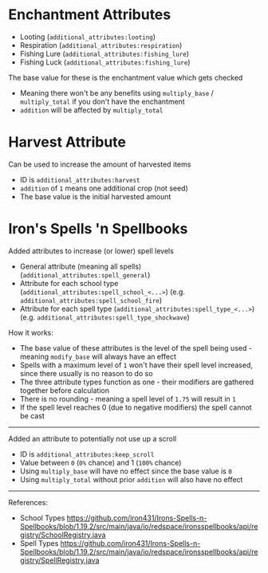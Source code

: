 # Enchantment Attributes
- Looting (`additional_attributes:looting`)
- Respiration (`additional_attributes:respiration`)
- Fishing Lure (`additional_attributes:fishing_lure`)
- Fishing Luck (`additional_attributes:fishing_lure`)

The base value for these is the enchantment value which gets checked
- Meaning there won't be any benefits using `multiply_base` / `multiply_total` if you don't have the enchantment
- `addition` will be affected by `multiply_total`

# Harvest Attribute
Can be used to increase the amount of harvested items
- ID is `additional_attributes:harvest`
- `addition` of `1` means one additional crop (not seed)
- The base value is the initial harvested amount

# Iron's Spells 'n Spellbooks
Added attributes to increase (or lower) spell levels
- General attribute (meaning all spells) (`additional_attributes:spell_general`)
- Attribute for each school type (`additional_attributes:spell_school_<...>`) (e.g. `additional_attributes:spell_school_fire`)
- Attribute for each spell type (`additional_attributes:spell_type_<...>`) (e.g. `additional_attributes:spell_type_shockwave`)

How it works:
- The base value of these attributes is the level of the spell being used - meaning `modify_base` will always have an effect
- Spells with a maximum level of `1` won't have their spell level increased, since there usually is no reason to do so
- The three attribute types function as one - their modifiers are gathered together before calculation
- There is no rounding - meaning a spell level of `1.75` will result in `1`
- If the spell level reaches 0 (due to negative modifiers) the spell cannot be cast

---

Added an attribute to potentially not use up a scroll
- ID is `additional_attributes:keep_scroll`
- Value between `0` (`0%` chance) and 1 (`100%` chance)
- Using `multiply_base` will have no effect since the base value is `0`
- Using `multiply_total` without prior `addition` will also have no effect

---

References:
- School Types https://github.com/iron431/Irons-Spells-n-Spellbooks/blob/1.19.2/src/main/java/io/redspace/ironsspellbooks/api/registry/SchoolRegistry.java
- Spell Types https://github.com/iron431/Irons-Spells-n-Spellbooks/blob/1.19.2/src/main/java/io/redspace/ironsspellbooks/api/registry/SpellRegistry.java